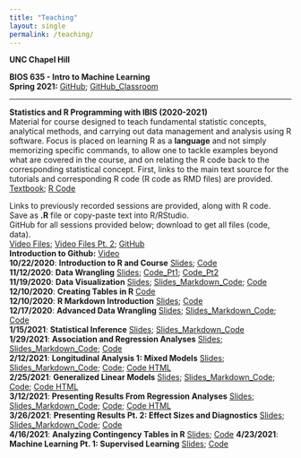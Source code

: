 ```yaml
---
title: "Teaching"
layout: single
permalink: /teaching/
---
```

**UNC Chapel Hill**  

**BIOS 635 - Intro to Machine Learning**  
**Spring 2021:**  [GitHub](https://github.com/kmdono02/BIOS_635); [GitHub_Classroom](https://classroom.github.com/classrooms/74789323-bios-635-intro-to-machine-learning)  
<hr>  

**Statistics and R Programming with IBIS (2020-2021)**     
Material for course designed to teach fundamental statistic concepts, analytical methods, and carrying out data management and analysis using R software.  Focus is placed on learning R as a **language** and not simply memorizing specific commands, to allow one to tackle examples beyond what are covered in the course, and on relating the R code back to the corresponding statistical concept.  First, links to the main text source for the tutorials and corresponding R code (R code as RMD files) are provided.<br/>
[Textbook](https://kmdono02.github.io/Data_Analysis_with_R_IBIS/); [R Code](https://github.com/kmdono02/Data_Analysis_with_R_IBIS)

Links to previously recorded sessions are provided, along with R code.<br/>
Save as **.R** file or copy-paste text into R/RStudio.<br/>
GitHub for all sessions provided below; download to get all files (code, data).<br/>
[Video Files](https://www.dropbox.com/sh/m3mla30i5870jve/AADZAIvCV_G7KQ4DMC0kITFoa?dl=0); [Video Files Pt. 2](https://drive.google.com/drive/folders/1BIkt3V4tYNLgenBkZ1kxogP4N7ll-7zJ?usp=sharing); [GitHub](https://github.com/kmdono02/Stats_R_Teaching)<br/>
**Introduction to Github:** [Video](https://www.dropbox.com/sh/m3mla30i5870jve/AADZAIvCV_G7KQ4DMC0kITFoa?dl=0)<br/>
**10/22/2020**: **Introduction to R and Course** [Slides](https://docs.google.com/viewer?url=https://raw.githubusercontent.com/kmdono02/Stats_R_Teaching/main/10_22_2020/session_slides.pdf); [Code](https://raw.githubusercontent.com/kmdono02/Stats_R_Teaching/main/10_22_2020/script.R)<br/>
**11/12/2020**: **Data Wrangling** [Slides](https://docs.google.com/viewer?url=https://raw.githubusercontent.com/kmdono02/Stats_R_Teaching/main/11_12_2020/session_slides.pdf); [Code_Pt1](https://raw.githubusercontent.com/kmdono02/Stats_R_Teaching/main/11_12_2020/script_1.R); [Code_Pt2](https://raw.githubusercontent.com/kmdono02/Stats_R_Teaching/main/11_12_2020/script_2.R)<br/>
**11/19/2020**: **Data Visualization**
[Slides](https://kmdono02.github.io/Stats_R_Teaching/11_19_2020/class_markdown.html); [Slides_Markdown_Code](https://raw.githubusercontent.com/kmdono02/Stats_R_Teaching/main/11_19_2020/class_markdown.RMD); [Code](https://raw.githubusercontent.com/kmdono02/Stats_R_Teaching/main/11_19_2020/script.R)<br/>
**12/10/2020**: **Creating Tables in R**
[Code](https://raw.githubusercontent.com/kmdono02/Stats_R_Teaching/main/12_10_2020/tables_script.R)<br/>
**12/10/2020**: **R Markdown Introduction**
[Slides](https://docs.google.com/viewer?url=https://raw.githubusercontent.com/kmdono02/Stats_R_Teaching/main/12_10_2020/session_slides.pdf); [Code](https://raw.githubusercontent.com/kmdono02/Stats_R_Teaching/main/12_10_2020/12_10_example.Rmd)<br/>
**12/17/2020**: **Advanced Data Wrangling**
[Slides](https://kmdono02.github.io/Stats_R_Teaching/12_17_2020/class_markdown.html); [Slides_Markdown_Code](https://raw.githubusercontent.com/kmdono02/Stats_R_Teaching/main/12_17_2020/class_markdown.RMD); [Code](https://raw.githubusercontent.com/kmdono02/Stats_R_Teaching/main/12_17_2020/script.R)<br/>
**1/15/2021**: **Statistical Inference**
[Slides](https://kmdono02.github.io/Stats_R_Teaching/1_15_2021/class_markdown.html); [Slides_Markdown_Code](https://raw.githubusercontent.com/kmdono02/Stats_R_Teaching/main/1_15_2021/class_markdown.RMD)<br/>
**1/29/2021**: **Association and Regression Analyses**
[Slides](https://kmdono02.github.io/Stats_R_Teaching/1_29_2021/class_markdown.html); [Slides_Markdown_Code](https://raw.githubusercontent.com/kmdono02/Stats_R_Teaching/main/1_29_2021/class_markdown.RMD); [Code](https://raw.githubusercontent.com/kmdono02/Stats_R_Teaching/main/1_29_2021/script.R)<br/>
**2/12/2021**: **Longitudinal Analysis 1: Mixed Models**
[Slides](https://kmdono02.github.io/Stats_R_Teaching/2_12_2020/class_markdown.html); [Slides_Markdown_Code](https://raw.githubusercontent.com/kmdono02/Stats_R_Teaching/main/2_12_2020/class_markdown.RMD); [Code](https://raw.githubusercontent.com/kmdono02/Stats_R_Teaching/main/2_12_2020/script.RMD); [Code HTML](https://kmdono02.github.io/Stats_R_Teaching/2_12_2020/script.html)<br/>
**2/25/2021**: **Generalized Linear Models**
[Slides](https://kmdono02.github.io/Stats_R_Teaching/2_25_2020/class_markdown.html); [Slides_Markdown_Code](https://raw.githubusercontent.com/kmdono02/Stats_R_Teaching/main/2_25_2020/class_markdown.RMD); [Code](https://raw.githubusercontent.com/kmdono02/Stats_R_Teaching/main/2_25_2020/script.RMD); [Code HTML](https://kmdono02.github.io/Stats_R_Teaching/2_25_2020/script.html)<br/>
**3/12/2021**: **Presenting Results From Regression Analyses**
[Slides](https://kmdono02.github.io/Stats_R_Teaching/3_10_2020/class_markdown.html); [Slides_Markdown_Code](https://raw.githubusercontent.com/kmdono02/Stats_R_Teaching/main/3_10_2020/class_markdown.RMD); [Code](https://raw.githubusercontent.com/kmdono02/Stats_R_Teaching/main/3_10_2020/script.RMD); [Code HTML](https://kmdono02.github.io/Stats_R_Teaching/3_10_2020/script.html)<br/>
**3/26/2021**: **Presenting Results Pt. 2: Effect Sizes and Diagnostics**
[Slides](https://kmdono02.github.io/Stats_R_Teaching/3_26_2020/class_markdown.html); [Slides_Markdown_Code](https://raw.githubusercontent.com/kmdono02/Stats_R_Teaching/main/3_26_2020/class_markdown.RMD); [Code](https://raw.githubusercontent.com/kmdono02/Stats_R_Teaching/main/3_26_2020/script.RMD)<br/>
**4/16/2021**: **Analyzing Contingency Tables in R**
[Slides](https://kmdono02.github.io/Stats_R_Teaching/4_16_2020/class_markdown.html); [Code](https://raw.githubusercontent.com/kmdono02/Stats_R_Teaching/main/4_16_2020/class_markdown.RMD)
**4/23/2021**: **Machine Learning Pt. 1: Supervised Learning**
[Slides](https://kmdono02.github.io/Stats_R_Teaching/4_23_2020/class_markdown.html); [Code](https://raw.githubusercontent.com/kmdono02/Stats_R_Teaching/main/4_23_2020/class_markdown.RMD)

